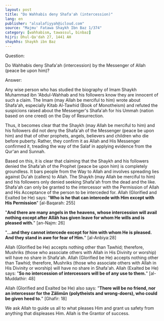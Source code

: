 ```yaml
---
layout: post
title: "Do Wahhabis deny Shafa'ah (intercession)"
lang: en
publisher: "alsalafiyyah@icloud.com"
source: "Majmu' Fatawa Shaykh Ibn Baz 1/374"
category: [wahhabism, tawassul, binbaz]
hijri: Dhul-Qa'dah 27, 1441 AH
shaykhs: Shaykh ibn Baz
---
```


Question:

Do Wahhabis deny Shafa'ah (intercession) by the Messenger of Allah (peace be upon him)?

Answer:

Any wise person who has studied the biography of Imam Shaykh Muhammad ibn 'Abdul-Wahhab and his followers know they are innocent of such a claim. The Imam (may Allah be merciful to him) wrote about Shafa'ah, especially Kitab Al-Tawhid (Book of Monotheism) and refuted the suspicions raised about the Messenger's Shafa'ah for his Ummah (nation based on one creed) on the Day of Resurrection. 

Thus, it becomes clear that the Shaykh (may Allah be merciful to him) and his followers did not deny the Shafa'ah of the Messenger (peace be upon him) and that of other prophets, angels, believers and children who die before puberty. Rather, they confirm it as Allah and His Messenger confirmed it, treading the way of the Salaf in applying evidence from the Qur'an and Sunnah.

Based on this, it is clear that claiming that the Shaykh and his followers denied the Shafa'ah of the Prophet (peace be upon him) is completely groundless. It bars people from the Way to Allah and involves spreading lies against Du'ah (callers) to Allah. The Shaykh (may Allah be merciful to him) and his followers only denied seeking Shafa'ah from the dead and the like. Shafa'ah can only be granted to the intercessor with the Permission of Allah and His Acceptance of the person to be interceded for. Allah (Glorified and Exalted be He) says: "**Who is he that can intercede with Him except with His Permission**" [al-Baqarah: 255]

"**And there are many angels in the heavens, whose intercession will avail nothing except after Allâh has given leave for whom He wills and is pleased with.**" [an-Najm: 26]

"**...and they cannot intercede except for him with whom He is pleased. And they stand in awe for fear of Him.**" [al-Anbiya:28] 

Allah (Glorified be He) accepts nothing other than Tawhid; therefore, Mushriks (those who associate others with Allah in His Divinity or worship) will have no share in Shafa'ah. Allah (Glorified be He) accepts nothing other than Tawhid; therefore, Mushriks (those who associate others with Allah in His Divinity or worship) will have no share in Shafa'ah. Allah (Exalted be He) says: "**So no intercession of intercessors will be of any use to them.**" [al-Muddathir: 48]

Allah (Glorified and Exalted be He) also says: "**There will be no friend, nor an intercessor for the Zâlimûn (polytheists and wrong-doers), who could be given heed to.**" [Ghafir: 18] 

We ask Allah to guide us all to what pleases Him and grant us safety from anything that displeases Him. Allah is the Grantor of success.


